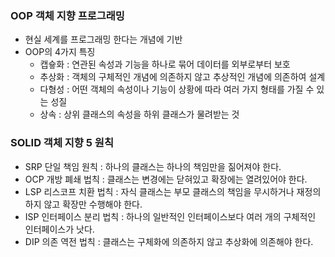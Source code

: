 ### OOP 객체 지향 프로그래밍

- 현실 세계를 프로그래밍 한다는 개념에 기반
- OOP의 4가지 특징
    - 캡슣화 : 연관된 속성과 기능을 하나로 묶어 데이터를 외부로부터 보호
    - 추상화 : 객체의 구체적인 개념에 의존하지 않고 추상적인 개념에 의존하여 설계
    - 다형성 : 어떤 객체의 속성이나 기능이 상황에 따라 여러 가지 형태를 가질 수 있는 성질
    - 상속 : 상위 클래스의 속성을 하위 클래스가 물려받는 것



### SOLID 객체 지향 5 원칙

- SRP 단일 책임 원칙 : 하나의 클래스는 하나의 책임만을 짊어져야 한다.
- OCP 개방 폐쇄 법칙 : 클래스는 변경에는 닫혀있고 확장에는 열려있어야 한다.
- LSP 리스코프 치환 법칙 : 자식 클래스는 부모 클래스의 책임을 무시하거나 재정의하지 않고 확장만 수행해야 한다.
- ISP 인터페이스 분리 법칙 : 하나의 일반적인 인터페이스보다 여러 개의 구체적인 인터페이스가 낫다.
- DIP 의존 역전 법칙 : 클래스는 구체화에 의존하지 않고 추상화에 의존해야 한다.
